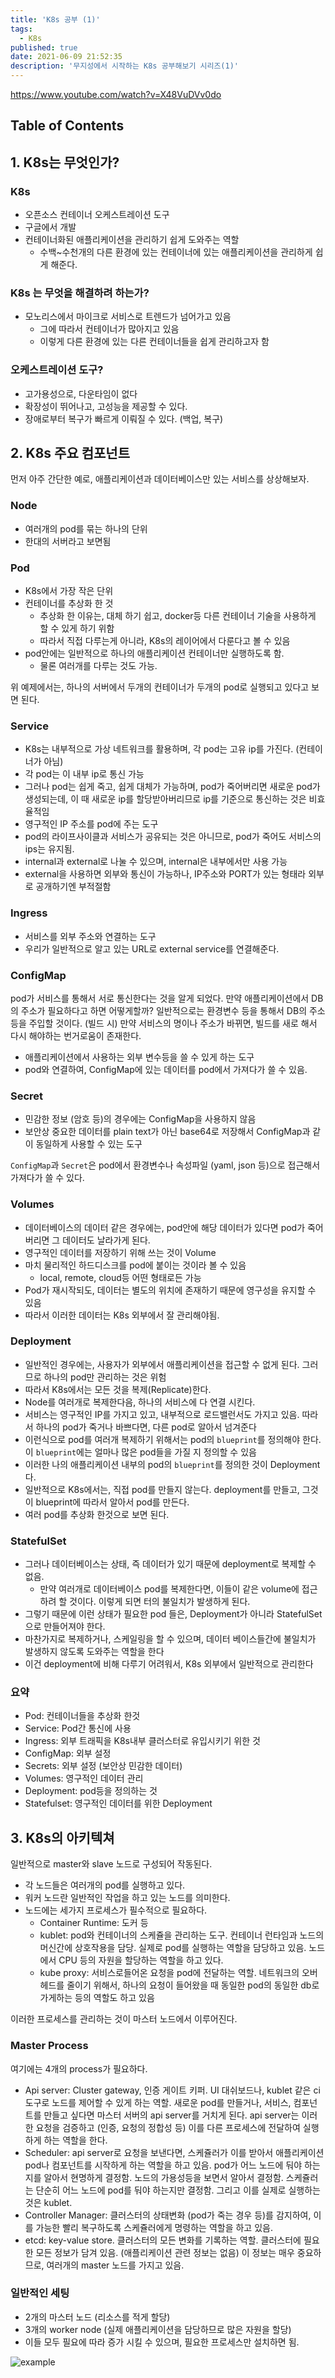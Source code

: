 ```yaml
---
title: 'K8s 공부 (1)'
tags:
  - K8s
published: true
date: 2021-06-09 21:52:35
description: '무지성에서 시작하는 K8s 공부해보기 시리즈(1)'
---
```


https://www.youtube.com/watch?v=X48VuDVv0do

## Table of Contents

## 1. K8s는 무엇인가?

### K8s 

- 오픈소스 컨테이너 오케스트레이션 도구
- 구글에서 개발
- 컨테이너화된 애플리케이션을 관리하기 쉽게 도와주는 역할
  - 수백~수천개의 다른 환경에 있는 컨테이너에 있는 애플리케이션을 관리하게 쉽게 해준다.

### K8s 는 무엇을 해결하려 하는가?

- 모노리스에서 마이크로 서비스로 트렌드가 넘어가고 있음
  - 그에 따라서 컨테이너가 많아지고 있음
  - 이렇게 다른 환경에 있는 다른 컨테이너들을 쉽게 관리하고자 함
  
### 오케스트레이션 도구?

- 고가용성으로, 다운타임이 없다
- 확장성이 뛰어나고, 고성능을 제공할 수 있다. 
- 장애로부터 복구가 빠르게 이뤄질 수 있다. (백업, 복구)

## 2. K8s 주요 컴포넌트

먼저 아주 간단한 예로, 애플리케이션과 데이터베이스만 있는 서비스를 상상해보자.

### Node

- 여러개의 pod를 묶는 하나의 단위
- 한대의 서버라고 보면됨

### Pod

- K8s에서 가장 작은 단위
- 컨테이너를 추상화 한 것 
  - 추상화 한 이유는, 대체 하기 쉽고, docker등 다른 컨테이너 기술을 사용하게 할 수 있게 하기 위함
  - 따라서 직접 다루는게 아니라, K8s의 레이어에서 다룬다고 볼 수 있음
- pod안에는 일반적으로 하나의 애플리케이션 컨테이너만 실행하도록 함.
  - 물론 여러개를 다루는 것도 가능.

위 예제에서는, 하나의 서버에서 두개의 컨테이너가 두개의 pod로 실행되고 있다고 보면 된다.

### Service

- K8s는 내부적으로 가상 네트워크를 활용하며, 각 pod는 고유 ip를 가진다. (컨테이너가 아님)
- 각 pod는 이 내부 ip로 통신 가능
- 그러나 pod는 쉽게 죽고, 쉽게 대체가 가능하며, pod가 죽어버리면 새로운 pod가 생성되는데, 이 때 새로운 ip를 할당받아버리므로 ip를 기준으로 통신하는 것은 비효율적임
- 영구적인 IP 주소를 pod에 주는 도구
- pod의 라이프사이클과 서비스가 공유되는 것은 아니므로, pod가 죽어도 서비스의 ips는 유지됨.
- internal과 external로 나눌 수 있으며, internal은 내부에서만 사용 가능
- external을 사용하면 외부와 통신이 가능하나, IP주소와 PORT가 있는 형태라 외부로 공개하기엔 부적절함

### Ingress

- 서비스를 외부 주소와 연결하는 도구
- 우리가 일반적으로 알고 있는 URL로 external service를 연결해준다.

### ConfigMap

pod가 서비스를 통해서 서로 통신한다는 것을 알게 되었다. 만약 애플리케이션에서 DB의 주소가 필요하다고 하면 어떻게할까? 일반적으로는 환경변수 등을 통해서 DB의 주소 등을 주입할 것이다. (빌드 시) 만약 서비스의 명이나 주소가 바뀌면, 빌드를 새로 해서 다시 해야하는 번거로움이 존재한다.

- 애플리케이션에서 사용하는 외부 변수등을 쓸 수 있게 하는 도구
- pod와 연결하여, ConfigMap에 있는 데이터를 pod에서 가져다가 쓸 수 있음.

### Secret

- 민감한 정보 (암호 등)의 경우에는 ConfigMap을 사용하지 않음
- 보안상 중요한 데이터를 plain text가 아닌 base64로 저장해서 ConfigMap과 같이 동일하게 사용할 수 있는 도구

`ConfigMap`과 `Secret`은 pod에서 환경변수나 속성파일 (yaml, json 등)으로 접근해서 가져다가 쓸 수 있다.

### Volumes

- 데이터베이스의 데이터 같은 경우에는, pod안에 해당 데이터가 있다면 pod가 죽어버리면 그 데이터도 날라가게 된다.
- 영구적인 데이터를 저장하기 위해 쓰는 것이 Volume
- 마치 물리적인 하드디스크를 pod에 붙이는 것이라 볼 수 있음
  - local, remote, cloud등 어떤 형태로든 가능
- Pod가 재시작되도, 데이터는 별도의 위치에 존재하기 때문에 영구성을 유지할 수 있음
- 따라서 이러한 데이터는 K8s 외부에서 잘 관리해야됨.

### Deployment

- 일반적인 경우에는, 사용자가 외부에서 애플리케이션을 접근할 수 없게 된다. 그러므로 하나의 pod만 관리하는 것은 위험
- 따라서 K8s에서는 모든 것을 복제(Replicate)한다.
- Node를 여러개로 복제한다음, 하나의 서비스에 다 연결 시킨다.
- 서비스는 영구적인 IP를 가지고 있고, 내부적으로 로드밸런서도 가지고 있음. 따라서 하나의 pod가 죽거나 바쁘다면, 다른 pod로 알아서 넘겨준다
- 이런식으로 pod를 여러개 복제하기 위해서는 pod의 `blueprint`를 정의해야 한다. 이 `blueprint`에는 얼마나 많은 pod들을 가질 지 정의할 수 있음
- 이러한 나의 애플리케이션 내부의 pod의 `blueprint`를 정의한 것이 Deployment다.
- 일반적으로 K8s에서는, 직접 pod를 만들지 않는다. deployment를 만들고, 그것이 blueprint에 따라서 알아서 pod를 만든다.
- 여러 pod를 추상화 한것으로 보면 된다.

### StatefulSet

- 그러나 데이터베이스는 상태, 즉 데이터가 있기 때문에 deployment로 복제할 수 없음.
  - 만약 여러개로 데이터베이스 pod를 복제한다면, 이들이 같은 volume에 접근하려 할 것이다. 이렇게 되면 터의 불일치가 발생하게 된다.
- 그렇기 때문에 이런 상태가 필요한 pod 들은, Deployment가 아니라 StatefulSet으로 만들어져야 한다.
- 마찬가지로 복제하거나, 스케일링을 할 수 있으며, 데이터 베이스들간에 불일치가 발생하지 않도록 도와주는 역할을 한다
- 이건 deployment에 비해 다루기 어려워서, K8s 외부에서 일반적으로 관리한다

### 요약

- Pod: 컨테이너들을 추상화 한것
- Service: Pod간 통신에 사용
- Ingress: 외부 트래픽을 K8s내부 클러스터로 유입시키기 위한 것
- ConfigMap: 외부 설정
- Secrets: 외부 설정 (보안상 민감한 데이터)
- Volumes: 영구적인 데이터 관리
- Deployment: pod등을 정의하는 것
- Statefulset: 영구적인 데이터를 위한 Deployment


## 3. K8s의 아키텍쳐

일반적으로 master와 slave 노드로 구성되어 작동된다.

- 각 노드들은 여러개의 pod를 실행하고 있다.
- 워커 노드란 일반적인 작업을 하고 있는 노드를 의미한다.
- 노드에는 세가지 프로세스가 필수적으로 필요하다.
  - Container Runtime: 도커 등
  - kublet: pod와 컨테이너의 스케쥴을 관리하는 도구. 컨테이너 런타임과 노드의 머신간에 상호작용을 담당. 실제로 pod를 실행하는 역할을 담당하고 있음. 노드에서 CPU 등의 자원을 할당하는 역할을 하고 있다.
  - kube proxy: 서비스로들어온 요청을 pod에 전달하는 역할. 네트워크의 오버헤드를 줄이기 위해서, 하나의 요청이 들어왔을 때 동일한 pod의 동일한 db로 가게하는 등의 역할도 하고 있음

이러한 프로세스를 관리하는 것이 마스터 노드에서 이루어진다.

### Master Process

여기에는 4개의 process가 필요하다.

- Api server: Cluster gateway, 인증 게이트 키퍼. UI 대쉬보드나, kublet 같은 ci 도구로 노드를 제어할 수 있게 하는 역할. 새로운 pod를 만들거나, 서비스, 컴포넌트를 만들고 싶다면 마스터 서버의 api server를 거치게 된다. api server는 이러한 요청을 검증하고 (인증, 요청의 정합성 등) 이를 다른 프로세스에 전달하여 실행하게 하는 역할을 한다.
- Scheduler: api server로 요청을 보낸다면, 스케쥴러가 이를 받아서 애플리케이션 pod나 컴포넌트를 시작하게 하는 역할을 하고 있음. pod가 어느 노드에 둬야 하는지를 알아서 현명하게 결정함. 노드의 가용성등을 보면서 알아서 결정함. 스케쥴러는 단순히 어느 노드에 pod를 둬야 하는지만 결정함. 그리고 이를 실제로 실행하는 것은 kublet.
- Controller Manager: 클러스터의 상태변화 (pod가 죽는 경우 등)를 감지하여, 이를 가능한 빨리 복구하도록 스케쥴러에게 명령하는 역할을 하고 있음.
- etcd: key-value store. 클러스터의 모든 변화를 기록하는 역할. 클러스터에 필요한 모든 정보가 담겨 있음. (애플리케이션 관련 정보는 없음) 이 정보는 매우 중요하므로, 여러개의 master 노드를 가지고 있음. 

### 일반적인 세팅

- 2개의 마스터 노드 (리소스를 적게 할당)
- 3개의 worker node (실제 애플리케이션을 담당하므로 많은 자원을 할당)
- 이들 모두 필요에 따라 증가 시킬 수 있으며, 필요한 프로세스만 설치하면 됨.

![example](./images/example-cluster-setup.png)